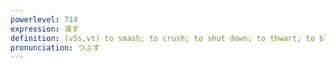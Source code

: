 ```yaml
---
powerlevel: 714
expression: 潰す
definition: (v5s,vt) to smash; to crush; to shut down; to thwart; to block; to kill (time); to waste (e.g. talents); (P)
pronunciation: つぶす
---
```

